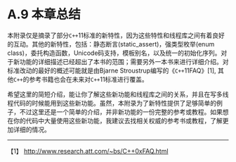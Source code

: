 # A.9 本章总结

本附录仅是摘录了部分`C++`11标准的新特性，因为这些特性和线程库之间有着良好的互动。其他的新特性，包括：静态断言(static_assert)，强类型枚举(enum class)，委托构造函数，Unicode码支持，模板别名，以及统一的初始化序列。对于新功能的详细描述已经超出了本书的范围；需要另外一本书来进行详细介绍。对标准改动的最好的概述可能就是由Bjarne Stroustrup编写的《`C++`11FAQ》[1], 其他`C++`的参考书籍也会在未来对`C++`11标准进行覆盖。

希望这里的简短介绍，能让你了解这些新功能和线程库之间的关系，并且在写多线程代码的时候能用到这些新功能。虽然，本附录为了新特性提供了足够简单的例子，不过这里还是一个简单的介绍，并非新功能的一份完整的参考或教程。如果想在你的代码中大量使用这些新功能，我建议去找相关权威的参考书或教程，了解更加详细的情况。

----------

【1】 http://www.research.att.com/~bs/C++0xFAQ.html